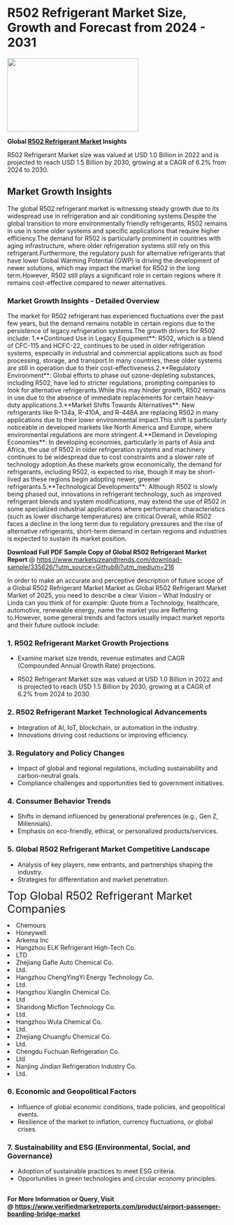 <H1>R502 Refrigerant Market Size, Growth and Forecast from 2024 - 2031</H1><img class="aligncenter size-medium wp-image-584254" src="https://thirdeyenews.in/wp-content/uploads/2024/09/Global-Market-Research-300x168.jpeg" alt="" width="300" height="168" /><p><strong>Global&nbsp;<a href="https://www.marketsizeandtrends.com/download-sample/335626/?utm_source=Github8j?utm_medium=216">R502 Refrigerant Market</a> Insights</strong></p><p>R502 Refrigerant Market size was valued at USD 1.0 Billion in 2022 and is projected to reach USD 1.5 Billion by 2030, growing at a CAGR of 6.2% from 2024 to 2030.</p><p><h2>Market Growth Insights</h2> The global R502 refrigerant market is witnessing steady growth due to its widespread use in refrigeration and air conditioning systems.Despite the global transition to more environmentally friendly refrigerants, R502 remains in use in some older systems and specific applications that require higher efficiency.The demand for R502 is particularly prominent in countries with aging infrastructure, where older refrigeration systems still rely on this refrigerant.Furthermore, the regulatory push for alternative refrigerants that have lower Global Warming Potential (GWP) is driving the development of newer solutions, which may impact the market for R502 in the long term.However, R502 still plays a significant role in certain regions where it remains cost-effective compared to newer alternatives. <h3>Market Growth Insights - Detailed Overview</h3> The market for R502 refrigerant has experienced fluctuations over the past few years, but the demand remains notable in certain regions due to the persistence of legacy refrigeration systems.The growth drivers for R502 include: 1.**Continued Use in Legacy Equipment**: R502, which is a blend of CFC-115 and HCFC-22, continues to be used in older refrigeration systems, especially in industrial and commercial applications such as food processing, storage, and transport.In many countries, these older systems are still in operation due to their cost-effectiveness.2.**Regulatory Environment**: Global efforts to phase out ozone-depleting substances, including R502, have led to stricter regulations, prompting companies to look for alternative refrigerants.While this may hinder growth, R502 remains in use due to the absence of immediate replacements for certain heavy-duty applications.3.**Market Shifts Towards Alternatives**: New refrigerants like R-134a, R-410A, and R-448A are replacing R502 in many applications due to their lower environmental impact.This shift is particularly noticeable in developed markets like North America and Europe, where environmental regulations are more stringent.4.**Demand in Developing Economies**: In developing economies, particularly in parts of Asia and Africa, the use of R502 in older refrigeration systems and machinery continues to be widespread due to cost constraints and a slower rate of technology adoption.As these markets grow economically, the demand for refrigerants, including R502, is expected to rise, though it may be short-lived as these regions begin adopting newer, greener refrigerants.5.**Technological Developments**: Although R502 is slowly being phased out, innovations in refrigerant technology, such as improved refrigerant blends and system modifications, may extend the use of R502 in some specialized industrial applications where performance characteristics (such as lower discharge temperatures) are critical.Overall, while R502 faces a decline in the long term due to regulatory pressures and the rise of alternative refrigerants, short-term demand in certain regions and industries is expected to sustain its market position.</p><p><span class=""><strong>Download Full PDF Sample Copy of Global R502 Refrigerant Market Report</strong> @ <a href="https://www.marketsizeandtrends.com/download-sample/335626/?utm_source=Github8j?utm_medium=216" target="_blank">https://www.marketsizeandtrends.com/download-sample/335626/?utm_source=Github8j?utm_medium=216</a></span></p><p>In order to make an accurate and perceptive description of future scope of a Global&nbsp;R502 Refrigerant Market Market as Global&nbsp;R502 Refrigerant Market Market of 2025, you need to describe a clear Vision &ndash; What Industry or Linda can you think of for example: Quote from a Technology, healthcare, automotive, renewable energy, name the market you are Reffering to.However, some general trends and factors usually impact market reports and their future outlook include:</p><h3>1.&nbsp;<strong>R502 Refrigerant Market Growth Projections</strong></h3><ul><li>Examine market size trends, revenue estimates and CAGR (Compounded Annual Growth Rate) projections.</li><li><p>R502 Refrigerant Market size was valued at USD 1.0 Billion in 2022 and is projected to reach USD 1.5 Billion by 2030, growing at a CAGR of 6.2% from 2024 to 2030.</p></li></ul><h3>2.&nbsp;<strong>R502 Refrigerant Market Technological Advancements</strong></h3><ul><li>Integration of AI, IoT, blockchain, or automation in the industry.</li><li>Innovations driving cost reductions or improving efficiency.</li></ul><h3>3.&nbsp;<strong>Regulatory and Policy Changes</strong></h3><ul><li>Impact of global and regional regulations, including sustainability and carbon-neutral goals.</li><li>Compliance challenges and opportunities tied to government initiatives.</li></ul><h3>4.&nbsp;<strong>Consumer Behavior Trends</strong></h3><ul><li>Shifts in demand influenced by generational preferences (e.g., Gen Z, Millennials).</li><li>Emphasis on eco-friendly, ethical, or personalized products/services.</li></ul><h3>5.&nbsp;<strong>Global R502 Refrigerant Market Competitive Landscape</strong></h3><ul><li>Analysis of key players, new entrants, and partnerships shaping the industry.</li><li>Strategies for differentiation and market penetration.</li></ul><p data-pm-slice="1 1 []"><span style="color: inherit; font-family: inherit; font-size: 25px;">Top Global R502 Refrigerant Market Companies</span></p><div class="" data-test-id=""><p><li>Chemours</li><li> Honeywell</li><li> Arkema Inc</li><li> Hangzhou ELK Refrigerant High-Tech Co.</li><li>LTD</li><li> Zhejiang Gafle Auto Chemical Co.</li><li> Ltd.</li><li> Hangzhou ChengYingYi Energy Technology Co.</li><li> Ltd.</li><li> Hangzhou Xianglin Chemical Co.</li><li> Ltd</li><li> Shandong Micflon Technology Co.</li><li> Ltd.</li><li> Hangzhou Wula Chemical Co.</li><li> Ltd.</li><li> Zhejiang Chuangfu Chemical Co.</li><li> Ltd.</li><li> Chengdu Fuchuan Refrigeration Co.</li><li> Ltd</li><li> Nanjing Jindian Refrigeration Industry Co.</li><li> Ltd.</li></p></div><h3>6.&nbsp;<strong>Economic and Geopolitical Factors</strong></h3><ul><li>Influence of global economic conditions, trade policies, and geopolitical events.</li><li>Resilience of the market to inflation, currency fluctuations, or global crises.</li></ul><h3>7.&nbsp;<strong>Sustainability and ESG (Environmental, Social, and Governance)</strong></h3><ul><li>Adoption of sustainable practices to meet ESG criteria.</li><li>Opportunities in green technologies and circular economy principles.</li></ul><h2><strong style="font-size: 14px;">For More Information or Query, Visit @&nbsp;</strong><a style="background-color: #ffffff; font-size: 14px;" href="https://www.marketsizeandtrends.com/report/r502-refrigerant-market/" target="_blank">https://www.verifiedmarketreports.com/product/airport-passenger-boarding-bridge-market</a></h2>